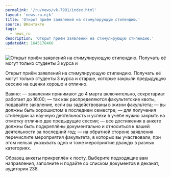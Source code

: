 ```yaml
---
permalink: '/ru/news/vk-7991/index.html'
layout: 'news.ru.njk'
title: 'Открыт приём заявлений на стимулирующую стипендию.'
source: ВКонтакте
tags:
  - news_ru
description: 'Открыт приём заявлений на стимулирующую стипендию.'
updatedAt: 1645178460
---
```

![Открыт приём заявлений на стимулирующую стипендию. Получать её могут только студенты 3 курса и](https://sun9-41.userapi.com/sun9-22/impg/KC4ijQY0IOeTIJF2WlHNgnN8huAxeJdGM3AUgA/xfWr7XZYifg.jpg?size=1280x853&quality=96&sign=0e7b7a1296b9b873f64e158d2faae911&c_uniq_tag=_T2K3nX8iGRAT2RKT5l7tuM0T1GbBodHIvZtgiUJ0mw&type=album)

Открыт приём заявлений на стимулирующую стипендию. Получать её могут только студенты 3 курса и старше, которые закрыли предыдущую сессию на оценки хорошо и отлично.

Важно:
— заявления принимают до 4 марта включительно, секретариат работает до 16:00;
— так как распределяются факультетские квоты, подавайте заявление, если вы задействованы в жизни факультета;
— вы должны быть хорошистом в последнем семестре;
— для получения стипендии за научную деятельность и успехи в учёбе нужно закрыть на отметку отлично две предыдущие сессии;
— все достижения в анкете должны быть подкреплёны документально и относиться к вашей деятельности за последний год;
— на обратной стороне заявления перечислите мероприятия факультета, в которых вы участвовали, при этом нельзя указывать одно и тоже мероприятие дважды в разных категориях.

Образец анкеты прикреплён к посту. Выберите подходящие вам направления, заполните и подайте со списком документов в деканат, аудитория 238.
